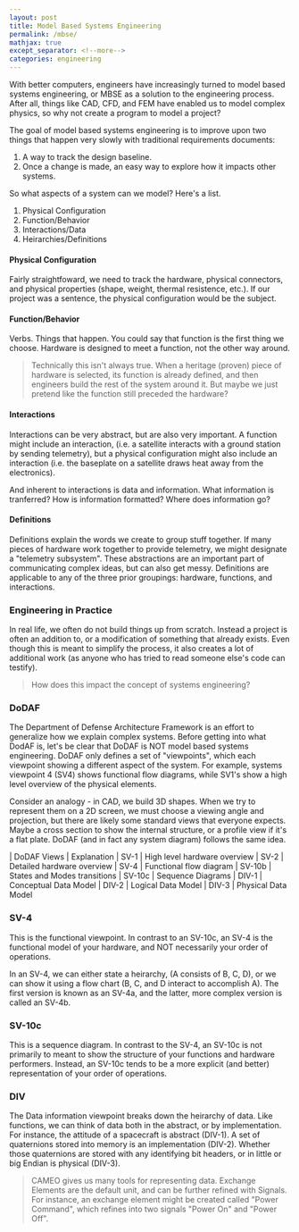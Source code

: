 ```yaml
---
layout: post
title: Model Based Systems Engineering
permalink: /mbse/
mathjax: true
except_separator: <!--more-->
categories: engineering
---
```


With better computers, engineers have increasingly turned to model based systems engineering, or MBSE as a solution to the engineering process. After all, things like CAD, CFD, and FEM have enabled us to model complex physics, so why not create a program to model a project? 

<!--more-->

The goal of model based systems engineering is to improve upon two things that happen very slowly with traditional requirements documents:

1. A way to track the design baseline.
2. Once a change is made, an easy way to explore how it impacts other systems. 

So what aspects of a system can we model? Here's a list.

1. Physical Configuration
2. Function/Behavior 
3. Interactions/Data
4. Heirarchies/Definitions


#### Physical Configuration

Fairly straightfoward, we need to track the hardware, physical connectors, and physical properties (shape, weight, thermal resistence, etc.). If our project was a sentence, the physical configuration would be the subject.


#### Function/Behavior

Verbs. Things that happen. You could say that function is the first thing we choose. Hardware is designed to meet a function, not the other way around.

> Technically this isn't always true. When a heritage (proven) piece of hardware is selected, its function is already defined, and then engineers build the rest of the system around it. But maybe we just pretend like the function still preceded the hardware?


#### Interactions

Interactions can be very abstract, but are also very important. A function might include an interaction, (i.e. a satellite interacts with a ground station by sending telemetry), but a physical configuration might also include an interaction (i.e. the baseplate on a satellite draws heat away from the electronics). 

And inherent to interactions is data and information. What information is tranferred? How is information formatted? Where does information go?


#### Definitions

Definitions explain the words we create to group stuff together. If many pieces of hardware work together to provide telemetry, we might designate a "telemetry subsystem". These abstractions are an important part of communicating complex ideas, but can also get messy. Definitions are applicable to any of the three prior groupings: hardware, functions, and interactions. 


### Engineering in Practice

In real life, we often do not build things up from scratch. Instead a project is often an addition to, or a modification of something that already exists. Even though this is meant to simplify the process, it also creates a lot of additional work (as anyone who has tried to read someone else's code can testify). 

> How does this impact the concept of systems engineering?


### DoDAF

The Department of Defense Architecture Framework is an effort to generalize how we explain complex systems. Before getting into what DodAF is, let's be clear that DoDAF is NOT model based systems engineering. DoDAF only defines a set of "viewpoints", which each viewpoint showing a different aspect of the system. For example, systems viewpoint 4 (SV4) shows functional flow diagrams, while SV1's show a high level overview of the physical elements. 

Consider an analogy - in CAD, we build 3D shapes. When we try to represent them on a 2D screen, we must choose a viewing angle and projection, but there are likely some standard views that everyone expects. Maybe a cross section to show the internal structure, or a profile view if it's a flat plate. DoDAF (and in fact any system diagram) follows the same idea. 

| DoDAF Views   | Explanation
| SV-1          | High level hardware overview
| SV-2          | Detailed hardware overview
| SV-4          | Functional flow diagram
| SV-10b        | States and Modes transitions
| SV-10c        | Sequence Diagrams
| DIV-1         | Conceptual Data Model
| DIV-2         | Logical Data Model
| DIV-3         | Physical Data Model


### SV-4

This is the functional viewpoint. In contrast to an SV-10c, an SV-4 is the functional model of your hardware, and NOT necessarily your order of operations. 

In an SV-4, we can either state a heirarchy, (A consists of B, C, D), or we can show it using a flow chart (B, C, and D interact to accomplish A). The first version is known as an SV-4a, and the latter, more complex version is called an SV-4b. 

### SV-10c

This is a sequence diagram. In contrast to the SV-4, an SV-10c is not primarily to meant to show the structure of your functions and hardware performers. Instead, an SV-10c tends to be a more explicit (and better) representation of your order of operations. 

### DIV

The Data information viewpoint breaks down the heirarchy of data. Like functions, we can think of data both in the abstract, or by implementation. For instance, the attitude of a spacecraft is abstract (DIV-1). A set of quaternions stored into memory is an implementation (DIV-2). Whether those quaternions are stored with any identifying bit headers, or in little or big Endian is physical (DIV-3).

> CAMEO gives us many tools for representing data. Exchange Elements are the default unit, and can be further refined with Signals. For instance, an exchange element might be created called "Power Command", which refines into two signals "Power On" and "Power Off".



